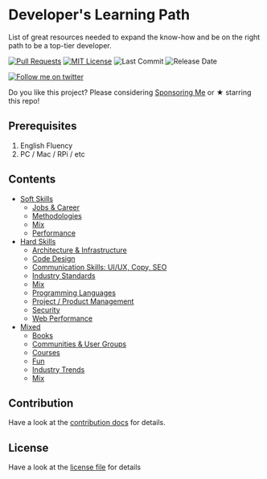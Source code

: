 # Developer's Learning Path

List of great resources needed to expand the know-how and be on the right path to be a top-tier developer.

[![Pull Requests](https://img.shields.io/badge/PRs-welcome-brightgreen.svg?longCache=true)](https://github.com/fabiocicerchia/dev-learning-path/pulls)
[![MIT License](https://img.shields.io/badge/License-MIT-lightgrey.svg?longCache=true)](LICENSE)
![Last Commit](https://img.shields.io/github/last-commit/fabiocicerchia/dev-learning-path)
![Release Date](https://img.shields.io/github/release-date/fabiocicerchia/dev-learning-path)

[![Follow me on twitter](https://img.shields.io/twitter/follow/fabiocicerchia.svg?logo=twitter)](https://twitter.com/fabiocicerchia)

Do you like this project? Please considering [Sponsoring Me](https://www.patreon.com/fabiocicerchia) or ★ starring this repo!

## Prerequisites

 1. English Fluency
 1. PC / Mac / RPi / etc

## Contents

 - [Soft Skills](docs/soft-skills/README.md)
   - [Jobs & Career](docs/soft-skills/JOBS.md)
   - [Methodologies](docs/soft-skills/METHODOLOGIES.md)
   - [Mix](docs/soft-skills/MIXED.md)
   - [Performance](docs/soft-skills/PERFORMANCE.md)
 - [Hard Skills](docs/hard-skills/README.md)
   - [Architecture & Infrastructure](docs/hard-skills/INFRASTRUCTURE.md)
   - [Code Design](docs/hard-skills/DESIGN.md)
   - [Communication Skills: UI/UX, Copy, SEO](docs/hard-skills/COMMUNICATION.md)
   - [Industry Standards](docs/hard-skills/STANDARDS.md)
   - [Mix](docs/hard-skills/MIXED.md)
   - [Programming Languages](docs/hard-skills/LANGUAGES.md)
   - [Project / Product Management](docs/hard-skills/MANAGEMENT.md)
   - [Security](docs/hard-skills/SECURITY.md)
   - [Web Performance](docs/hard-skills/PERFORMANCE.md)
 - [Mixed](docs/mixed/README.md)
   - [Books](docs/mixed/BOOKS.md)
   - [Communities & User Groups](docs/mixed/COMMUNITY.md)
   - [Courses](docs/mixed/COURSES.md)
   - [Fun](docs/mixed/FUN.md)
   - [Industry Trends](docs/mixed/TRENDS.md)
   - [Mix](docs/mixed/MIXED.md)

## Contribution

Have a look at the [contribution docs](CONTRIBUTING.md) for details.

## License

Have a look at the [license file](LICENSE) for details
